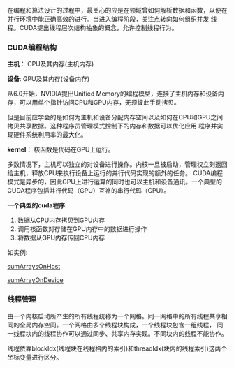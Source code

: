 在编程和算法设计的过程中，最关心的应是在领域曾如何解析数据和函数，以便在并行环境中能正确高效的进行。当进入编程阶段，关注点转向如何组织并发
线程。CUDA提出线程层次结构抽象的概念，允许控制线程行为。


### CUDA编程结构

**主机**： CPU及其内存(主机内存)

**设备**: GPU及其内存(设备内存)

从6.0开始，NVIDIA提出Unified Memory的编程模型，连接了主机内存和设备内存，可以用单个指针访问CPU和GPU内存，无须彼此手动拷贝。

但是目前应学会的是如何为主机和设备分配内存空间以及如何在CPU和GPU之间拷贝共享数据。这种程序员管理模式控制下的内存和数据可以优化应用
程序并实现硬件系统利用率的最大化。

**kernel**： 核函数是代码在GPU上运行。

多数情况下，主机可以独立的对设备进行操作。内核一旦被启动，管理权立刻返回给主机，释放CPU来执行设备上运行的并行代码实现的额外的任务。
CUDA编程模式是异步的，因此GPU上进行运算的同时也可以主机和设备通讯。一个典型的CUDA程序包括并行代码（GPU）互补的串行代码（CPU）。

**一个典型的cuda程序**:

1. 数据从CPU内存拷贝到GPU内存
2. 调用核函数对存储在GPU内存中的数据进行操作
3. 将数据从GPU内存传回CPU内存

如实例:

[sumArraysOnHost](https://github.com/ReyRen/cuda-programming-examples/blob/master/CUDA%E7%BC%96%E7%A8%8B%E6%A8%A1%E5%9E%8B/sumArraysOnHost.c)

[sumArrayOnDevice](https://github.com/ReyRen/cuda-programming-examples/blob/master/CUDA%E7%BC%96%E7%A8%8B%E6%A8%A1%E5%9E%8B/sumArraysOnDevice.c)

### 线程管理

由一个内核启动所产生的所有线程统称为一个网格。同一网格中的所有线程共享相同的全局内存空间。一个网格由多个线程块构成，一个线程块包含一组线程，
同一线程块内的线程协作可以通过同步、共享内存实现。不同块内的线程不能协作。

线程依靠blockIdx(线程块在线程格内的索引)和threadIdx(块内的线程索引)这两个坐标变量进行区分。
